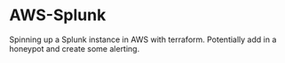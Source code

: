 # AWS-Splunk
Spinning up a Splunk instance in AWS with terraform. Potentially add in a honeypot and create some alerting.
